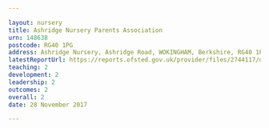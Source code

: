 ```yaml
---

layout: nursery
title: Ashridge Nursery Parents Association
urn: 148638
postcode: RG40 1PG
address: Ashridge Nursery, Ashridge Road, WOKINGHAM, Berkshire, RG40 1PG
latestReportUrl: https://reports.ofsted.gov.uk/provider/files/2744117/urn/148638.pdf
teaching: 2
development: 2
leadership: 2
outcomes: 2
overall: 2
date: 28 November 2017

---
```

